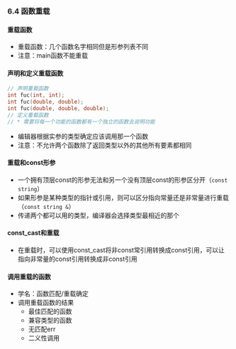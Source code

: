 ### 6.4 函数重载

#### 重载函数

* 重载函数：几个函数名字相同但是形参列表不同
* 注意：main函数不能重载

#### 声明和定义重载函数

```C++
// 声明重载函数
int fuc(int, int);
int fuc(double, double);
int fuc(double, double, double);
// 定义重载函数
// * 需要将每一个功能的函数都有一个独立的函数去说明功能
```

* 编辑器根据实参的类型确定应该调用那一个函数
* 注意：不允许两个函数除了返回类型以外的其他所有要素都相同

#### 重载和const形参

* 一个拥有顶层const的形参无法和另一个没有顶层const的形参区分开（`const string`）
* 如果形参是某种类型的指针或引用，则可以区分指向常量还是非常量进行重载（`const string &`）
* 传递两个都可以用的类型，编译器会选择类型最相近的那个

#### const_cast和重载

* 在重载时，可以使用const_cast将非const常引用转换成const引用，可以让指向非常量的const引用转换成非const引用

#### 调用重载的函数

* 学名：函数匹配/重载确定
* 调用重载函数的结果
  * 最佳匹配的函数
  * 兼容类型的函数
  * 无匹配err
  * 二义性调用

